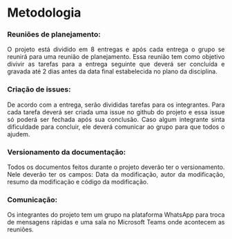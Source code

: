 # Metodologia 
### Reuniões de planejamento:
<p align =  justify> O projeto está dividido em 8 entregas e após cada entrega o grupo se reunirá para uma reunião de planejamento. Essa reunião tem como objetivo divivir as tarefas para a entrega seguinte que deverá ser concluída e gravada até 2 dias antes da data final estabelecida no plano da disciplina.

### Criação de issues:
<p align =  justify> De acordo com a entrega, serão divididas tarefas para os integrantes. Para cada tarefa deverá ser criada uma issue no github do projeto e essa issue só poderá ser fechada após sua conclusão. Caso algum integrante sinta dificuldade para concluir, ele deverá comunicar ao grupo para que todos o ajudem. 

### Versionamento da documentação:
<p align =  justify> Todos os documentos feitos durante o projeto deverão ter o versionamento. Nele deverão ter os campos: Data da modificação, autor da modificação, resumo da modificação e código da modificação.
    
### Comunicação:
<p align =  justify> Os integrantes do projeto tem um grupo na plataforma WhatsApp para troca de mensagens rápidas e uma sala no Microsoft Teams onde acontecem as reuniões.
